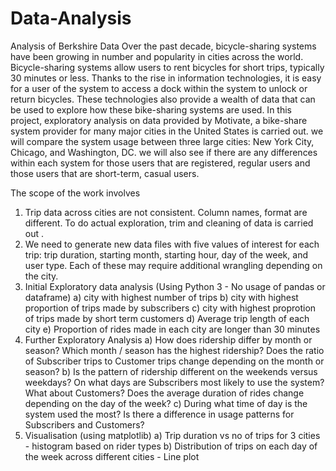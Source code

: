 # Data-Analysis
Analysis of Berkshire Data
Over the past decade, bicycle-sharing systems have been growing in number and popularity in cities across the world. 
Bicycle-sharing systems allow users to rent bicycles for short trips, typically 30 minutes or less.
Thanks to the rise in information technologies, it is easy for a user of the system to access a dock within the system to unlock or
return bicycles. These technologies also provide a wealth of data that can be used to explore how these bike-sharing systems are used.
In this project, exploratory analysis on data provided by Motivate, a bike-share system provider for many major cities
in the United States is carried out. we will compare the system usage between three large cities: New York City, Chicago, and Washington, DC.
we will also see if there are any differences within each system for those users that are registered, regular users and those users
that are short-term, casual users.

The scope of the work involves
1. Trip data across cities are not consistent. Column names, format are different. To do actual exploration, trim and cleaning of data is 
carried out .
2. We need to generate new data files with five values of interest for each trip: trip duration, starting month, starting hour, 
day of the week, and user type. Each of these may require additional wrangling depending on the city. 
3. Initial Exploratory data analysis  (Using Python 3 - No usage of pandas or dataframe) 
  a) city with highest number of trips
  b) city with highest proportion of trips made by subscribers
  c) city with highest proprotion of trips made by short term customers
  d) Average trip length of each city
  e) Proportion of rides made in each city are longer than 30 minutes
4. Further Exploratory Analysis
   a) How does ridership differ by month or season? Which month / season has the highest ridership? Does the ratio of Subscriber trips to Customer trips change depending on the month or season?
   b) Is the pattern of ridership different on the weekends versus weekdays? On what days are Subscribers most likely to use the system? What about Customers? Does the average duration of rides change depending on the day of the week?
   c) During what time of day is the system used the most? Is there a difference in usage patterns for Subscribers and Customers?
5. Visualisation (using matplotlib)
  a) Trip duration vs no of trips for 3 cities - histogram based on rider types
  b) Distribution of trips on each day of the week across different cities - Line plot
